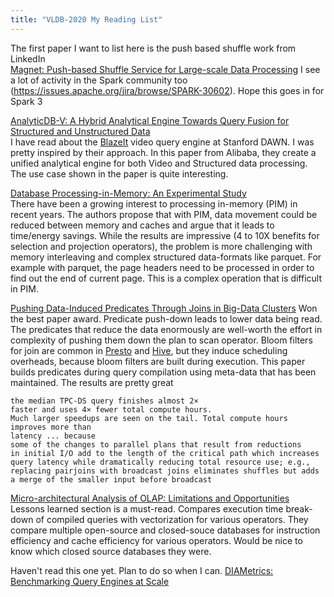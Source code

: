 ```yaml
---
title: "VLDB-2020 My Reading List"
---
```


The first paper I want to list here is the push based shuffle work from LinkedIn        
[Magnet: Push-based Shuffle Service for Large-scale Data Processing](http://www.vldb.org/pvldb/vol13/p3382-shen.pdf) 
I see a lot of activity in the Spark community too (https://issues.apache.org/jira/browse/SPARK-30602). Hope this goes in for Spark 3  


[AnalyticDB-V: A Hybrid Analytical Engine Towards Query Fusion for Structured and Unstructured Data](http://www.vldb.org/pvldb/vol13/p3152-wei.pdf)     
I have read about the [BlazeIt](https://cs.stanford.edu/~matei/papers/2019/cidr_blazeit_demo.pdf) video query engine at Stanford DAWN. I was pretty inspired by their approach. In this paper from Alibaba, they create a unified analytical engine for both Video and Structured data processing. The use case shown in the paper is quite interesting.


[Database Processing-in-Memory: An Experimental Study](http://www.vldb.org/pvldb/vol13/p334-kepe.pdf)    
There have been a growing interest to processing in-memory (PIM) in recent years. The authors propose that with PIM, data movement could be reduced between memory and caches and argue that it leads to time/energy savings. While the results are impressive (4 to 10X benefits for selection and projection operators), the problem is more challenging with memory interleaving and complex structured data-formats like parquet. For example with parquet, the page headers need to be processed in order to find out the end of current page. This is a complex operation that is difficult in PIM.    

[Pushing Data-Induced Predicates Through Joins in Big-Data Clusters](http://www.vldb.org/pvldb/vol13/p252-orr.pdf)
Won the best paper award. Predicate push-down leads to lower data being read. The predicates that reduce the data enormously are well-worth the effort in complexity of pushing them down the plan to scan operator. Bloom filters for join are common in [Presto](https://github.com/prestodb/presto/issues/2372) and [Hive](https://allbigdatathings.blogspot.com/2019/07/hive-challenges-bucketing-bloom-filters.html), but they induce scheduling overheads, because bloom filters are built during execution. This paper builds predicates during query compilation using meta-data that has been maintained. The results are pretty great
```
the median TPC-DS query finishes almost 2×
faster and uses 4× fewer total compute hours. 
Much larger speedups are seen on the tail. Total compute hours improves more than
latency ... because
some of the changes to parallel plans that result from reductions
in initial I/O add to the length of the critical path which increases
query latency while dramatically reducing total resource use; e.g.,
replacing pairjoins with broadcast joins eliminates shuffles but adds
a merge of the smaller input before broadcast
```

[Micro-architectural Analysis of OLAP: Limitations and Opportunities](http://www.vldb.org/pvldb/vol13/p840-sirin.pdf)     
Lessons learned section is a must-read. Compares execution time break-down of compiled queries with vectorization for various operators. 
They compare multiple open-source and closed-souce databases for instruction efficiency and cache efficiency for various operators. Would be nice to know which closed source databases they were.     



Haven't read this one yet. Plan to do so when I can.
[DIAMetrics: Benchmarking Query Engines at Scale](http://www.vldb.org/pvldb/vol13/p3285-gruenheid.pdf)

